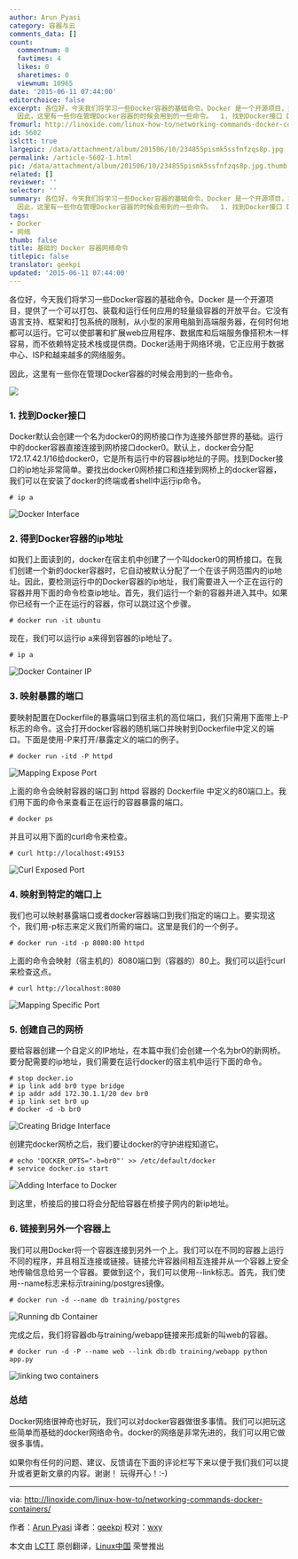 ```yaml
---
author: Arun Pyasi
category: 容器与云
comments_data: []
count:
  commentnum: 0
  favtimes: 4
  likes: 0
  sharetimes: 0
  viewnum: 10965
date: '2015-06-11 07:44:00'
editorchoice: false
excerpt: 各位好，今天我们将学习一些Docker容器的基础命令。Docker 是一个开源项目，提供了一个可以打包、装载和运行任何应用的轻量级容器的开放平台。它没有语言支持、框架和打包系统的限制，从小型的家用电脑到高端服务器，在何时何地都可以运行。它可以使部署和扩展web应用程序、数据库和后端服务像搭积木一样容易，而不依赖特定技术栈或提供商。Docker适用于网络环境，它正应用于数据中心、ISP和越来越多的网络服务。
  因此，这里有一些你在管理Docker容器的时候会用到的一些命令。  1. 找到Docker接口 Docker默认会创建一个名为docker0的网桥
fromurl: http://linoxide.com/linux-how-to/networking-commands-docker-containers/
id: 5602
islctt: true
largepic: /data/attachment/album/201506/10/234855pismk5ssfnfzqs8p.jpg
permalink: /article-5602-1.html
pic: /data/attachment/album/201506/10/234855pismk5ssfnfzqs8p.jpg.thumb.jpg
related: []
reviewer: ''
selector: ''
summary: 各位好，今天我们将学习一些Docker容器的基础命令。Docker 是一个开源项目，提供了一个可以打包、装载和运行任何应用的轻量级容器的开放平台。它没有语言支持、框架和打包系统的限制，从小型的家用电脑到高端服务器，在何时何地都可以运行。它可以使部署和扩展web应用程序、数据库和后端服务像搭积木一样容易，而不依赖特定技术栈或提供商。Docker适用于网络环境，它正应用于数据中心、ISP和越来越多的网络服务。
  因此，这里有一些你在管理Docker容器的时候会用到的一些命令。  1. 找到Docker接口 Docker默认会创建一个名为docker0的网桥
tags:
- Docker
- 网络
thumb: false
title: 基础的 Docker 容器网络命令
titlepic: false
translator: geekpi
updated: '2015-06-11 07:44:00'
---
```


各位好，今天我们将学习一些Docker容器的基础命令。Docker 是一个开源项目，提供了一个可以打包、装载和运行任何应用的轻量级容器的开放平台。它没有语言支持、框架和打包系统的限制，从小型的家用电脑到高端服务器，在何时何地都可以运行。它可以使部署和扩展web应用程序、数据库和后端服务像搭积木一样容易，而不依赖特定技术栈或提供商。Docker适用于网络环境，它正应用于数据中心、ISP和越来越多的网络服务。


因此，这里有一些你在管理Docker容器的时候会用到的一些命令。


![](/data/attachment/album/201506/10/234855pismk5ssfnfzqs8p.jpg)


### 1. 找到Docker接口


Docker默认会创建一个名为docker0的网桥接口作为连接外部世界的基础。运行中的docker容器直接连接到网桥接口docker0。默认上，docker会分配172.17.42.1/16给docker0，它是所有运行中的容器ip地址的子网。找到Docker接口的ip地址非常简单。要找出docker0网桥接口和连接到网桥上的docker容器，我们可以在安装了docker的终端或者shell中运行ip命令。



```
# ip a

```

![Docker Interface](/data/attachment/album/201506/10/234917mu5oby45u4bocgur.png)


### 2. 得到Docker容器的ip地址


如我们上面读到的，docker在宿主机中创建了一个叫docker0的网桥接口。在我们创建一个新的docker容器时，它自动被默认分配了一个在该子网范围内的ip地址。因此，要检测运行中的Docker容器的ip地址，我们需要进入一个正在运行的容器并用下面的命令检查ip地址。首先，我们运行一个新的容器并进入其中。如果你已经有一个正在运行的容器，你可以跳过这个步骤。



```
# docker run -it ubuntu

```

现在，我们可以运行ip a来得到容器的ip地址了。



```
# ip a

```

![Docker Container IP](/data/attachment/album/201506/10/234920b71dk7c9y9rvkkgv.png)


### 3. 映射暴露的端口


要映射配置在Dockerfile的暴露端口到宿主机的高位端口，我们只需用下面带上-P标志的命令。这会打开docker容器的随机端口并映射到Dockerfile中定义的端口。下面是使用-P来打开/暴露定义的端口的例子。



```
# docker run -itd -P httpd

```

![Mapping Expose Port](/data/attachment/album/201506/10/234920ck7af3yt9t7fdufz.png)


上面的命令会映射容器的端口到 httpd 容器的 Dockerfile 中定义的80端口上。我们用下面的命令来查看正在运行的容器暴露的端口。



```
# docker ps

```

并且可以用下面的curl命令来检查。



```
# curl http://localhost:49153

```

![Curl Exposed Port](/data/attachment/album/201506/10/234921efegmnsuggwm2tmg.png)


### 4. 映射到特定的端口上


我们也可以映射暴露端口或者docker容器端口到我们指定的端口上。要实现这个，我们用-p标志来定义我们所需的端口。这里是我们的一个例子。



```
# docker run -itd -p 8080:80 httpd

```

上面的命令会映射（宿主机的）8080端口到（容器的）80上。我们可以运行curl来检查这点。



```
# curl http://localhost:8080

```

![Mapping Specific Port](/data/attachment/album/201506/10/234922zpd2akbf1pqw1bub.png)


### 5. 创建自己的网桥


要给容器创建一个自定义的IP地址，在本篇中我们会创建一个名为br0的新网桥。要分配需要的ip地址，我们需要在运行docker的宿主机中运行下面的命令。



```
# stop docker.io
# ip link add br0 type bridge
# ip addr add 172.30.1.1/20 dev br0
# ip link set br0 up
# docker -d -b br0

```

![Creating Bridge Interface](/data/attachment/album/201506/10/234923j3m8m4mmbqnqqn49.png)


创建完docker网桥之后，我们要让docker的守护进程知道它。



```
# echo 'DOCKER_OPTS="-b=br0"' >> /etc/default/docker
# service docker.io start

```

![Adding Interface to Docker](/data/attachment/album/201506/10/234924f9fqvrv2tmakd5hu.png)


到这里，桥接后的接口将会分配给容器在桥接子网内的新ip地址。


### 6. 链接到另外一个容器上


我们可以用Docker将一个容器连接到另外一个上。我们可以在不同的容器上运行不同的程序，并且相互连接或链接。链接允许容器间相互连接并从一个容器上安全地传输信息给另一个容器。要做到这个，我们可以使用--link标志。首先，我们使用--name标志来标示training/postgres镜像。



```
# docker run -d --name db training/postgres

```

![Running db Container](/data/attachment/album/201506/10/234925qt3g8504ti8gkom8.png)


完成之后，我们将容器db与training/webapp链接来形成新的叫web的容器。



```
# docker run -d -P --name web --link db:db training/webapp python app.py

```

![linking two containers](/data/attachment/album/201506/10/234926d7vptt7vaxwp77y2.png)


### 总结


Docker网络很神奇也好玩，我们可以对docker容器做很多事情。我们可以把玩这些简单而基础的docker网络命令。docker的网络是非常先进的，我们可以用它做很多事情。


如果你有任何的问题、建议、反馈请在下面的评论栏写下来以便于我们我们可以提升或者更新文章的内容。谢谢！ 玩得开心！:-)




---


via: <http://linoxide.com/linux-how-to/networking-commands-docker-containers/>


作者：[Arun Pyasi](http://linoxide.com/author/arunp/) 译者：[geekpi](https://github.com/geekpi) 校对：[wxy](https://github.com/wxy)


本文由 [LCTT](https://github.com/LCTT/TranslateProject) 原创翻译，[Linux中国](https://linux.cn/) 荣誉推出